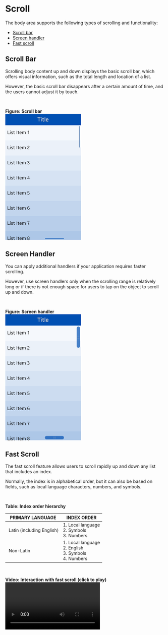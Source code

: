 # Scroll


The body area supports the following types of scrolling and functionality:

-   [Scroll bar](#scroll_bar)
-   [Screen handler](#screen_handler)
-   [Fast scroll](#fast_scroll)


<a name="scroll_bar"></a>
## Scroll Bar




Scrolling body content up and down displays the basic scroll bar, which offers visual information, such as the total length and location of a list.

However, the basic scroll bar disappears after a certain amount of time, and the users cannot adjust it by touch.

 

**Figure: Scroll bar**  
<img alt="" height="400" src="media/tizen-lite-ux-design-guide_designlibrary_v1.1_140922_core_11.png" width="240" />


<a name="screen_handler"></a>
## Screen Handler




You can apply additional handlers if your application requires faster scrolling.

However, use screen handlers only when the scrolling range is relatively long or if there is not enough space for users to tap on the object to scroll up and down.

 

**Figure: Screen handler**  
<img alt="" height="400" src="media/tizen-lite-ux-design-guide_designlibrary_v1.1_140922_core_12.png" width="240" />
 


<a name="fast_scroll"></a>
## Fast Scroll




The fast scroll feature allows users to scroll rapidly up and down any list that includes an index.

Normally, the index is in alphabetical order, but it can also be based on fields, such as local language characters, numbers, and symbols.

 

**Table: Index order hierarchy**

| PRIMARY LANGUAGE                 | INDEX ORDER                      |
|----------------------------------|----------------------------------|
|  Latin (including English)           | 1.  Local language <br>  2.  Symbols<br>  3.  Numbers    |
|  Non-Latin                           | 1.  Local language <br> 2.  English<br> 3. Symbols <br> 4.  Numbers |


 

**Video: Interaction with fast scroll (click to play)**  
![](media/designlibrary_01.mp4)
